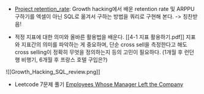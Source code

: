 - [Project retention_rate](https://github.com/NeoSeo/Obsidian/tree/5b5e077f431f28b174d0174e5f594b9ed5a13b7b/Project/Retention_Rate): Growth hacking에서 배운 retention rate 및 ARPPU 구하기를 엑셀이 아닌 SQL로 옮겨서 구하는 방법을 쿼리로 구현해 본다. -> 칭찬받음!

- 적정 지표에 대한 의미와 올바른 활용법을 배운다. [[4-1 지표 활용하기.pdf]]
지표와 지표간의 의미를 파악하는 게 중요하며,
단순 cross sell을 측정한다고 해도 cross selling이 정확히 무엇을 정의하는지 등의 고민이 필요하다. (1개월 후 런던행 비행기, 6개월 후 프랑스 호텔 구입은?)

![[Growth_Hacking_SQL_review.png]]
- Leetcode 7문제 풀기 [Employees Whose Manager Left the Company](https://leetcode.com/problems/employees-whose-manager-left-the-company/?envType=study-plan-v2&envId=top-sql-50)

